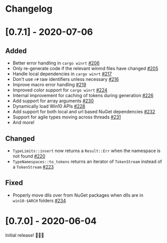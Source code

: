 # Changelog

# [0.7.1] - 2020-07-06

## Added

* Better error handling in `cargo winrt` [#206](https://github.com/microsoft/winrt-rs/pull/206)
* Only re-generate code if the relevant winmd files have changed [#205](https://github.com/microsoft/winrt-rs/pull/205)
* Handle local dependencies in `cargo winrt` [#217](https://github.com/microsoft/winrt-rs/pull/217)
* Don't use `r#` raw identifiers unless necessary [#216](https://github.com/microsoft/winrt-rs/pull/216)
* Improve macro error handling [#219](https://github.com/microsoft/winrt-rs/pull/219)
* Improved color support for `cargo winrt` [#224](https://github.com/microsoft/winrt-rs/pull/224)
* Internal improvement for caching of tokens during generation [#226](https://github.com/microsoft/winrt-rs/pull/226)
* Add support for array arguments [#230](https://github.com/microsoft/winrt-rs/pull/230)
* Dynamically load Win10 APIs [#228](https://github.com/microsoft/winrt-rs/pull/228)
* Add support for both local and url based NuGet dependencies [#232](https://github.com/microsoft/winrt-rs/pull/228)
* Support for agile types moving across threads [#231](https://github.com/microsoft/winrt-rs/pull/231)
* And more!

## Changed

* `TypeLimits::insert` now returns a `Result::Err` when the namespace is not found [#220](https://github.com/microsoft/winrt-rs/pull/220)
* `TypeNamespaces::to_tokens` returns an iterator of `TokenStream` instead of a `TokenStream` [#223](https://github.com/microsoft/winrt-rs/pull/223)

## Fixed

* Properly move dlls over from NuGet packages when dlls are in `win10-$ARCH` folders [#234](https://github.com/microsoft/winrt-rs/pull/234)

# [0.7.0] - 2020-06-04

Initial release! 🎉🎉🎉